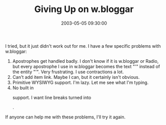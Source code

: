﻿---
layout: post
title: "Giving Up on w.bloggar"
comments: false
date: 2003-05-05 09:30:00
categories:
 - Technology
subtext-id: e927d1d9-c792-4303-8754-91b231297a9d
alias: /blog/Giving-Up-on-wbloggar.aspx
---


I tried, but it just didn't work out for me. I have a few specific problems with w.bloggar:

  1. Apostrophes get handled badly. I don't know if it is w.bloggar or Radio, but every apostrophe I use in w.bloggar becomes the text "&apos;" instead of the entity "&apos;". Very frustrating. I use contractions a lot. 
  2. Can't add item link. Maybe I can, but it certainly isn't obvious. 
  3. Primitive WYSIWYG support. I'm lazy. Let me see what I'm typing. 
  4. No built in <p> support. I want line breaks turned into <p>.

If anyone can help me with these problems, I'll try it again.
